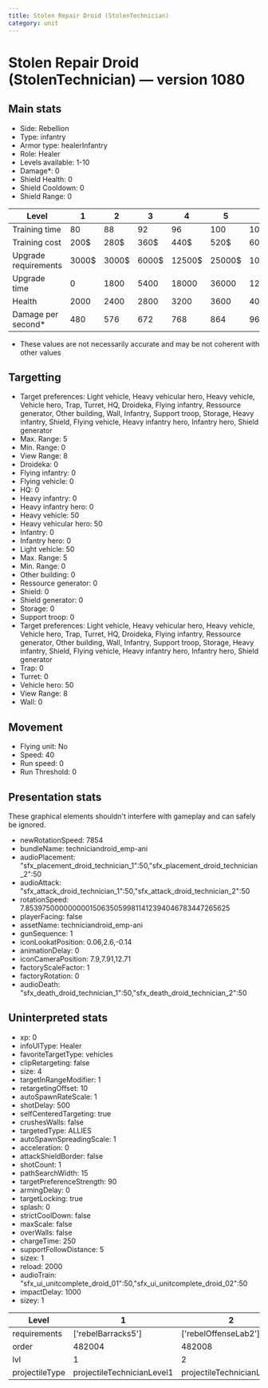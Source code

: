 ```yaml
---
title: Stolen Repair Droid (StolenTechnician)
category: unit
---
```


# Stolen Repair Droid (StolenTechnician) — version 1080

## Main stats

  * Side: Rebellion
  * Type: infantry
  * Armor type: healerInfantry
  * Role: Healer
  * Levels available: 1-10
  * Damage*: 0
  * Shield Health: 0
  * Shield Cooldown: 0
  * Shield Range: 0

|Level               |1    |2    |3    |4     |5     |6      |7      |8      |9       |10      |
|--------------------|-----|-----|-----|------|------|-------|-------|-------|--------|--------|
|Training time       |80   |88   |92   |96    |100   |104    |108    |112    |116     |120     |
|Training cost       |200$ |280$ |360$ |440$  |520$  |600$   |680$   |800$   |840$    |920$    |
|Upgrade requirements|3000$|3000$|6000$|12500$|25000$|100000$|160000$|320000$|1000000$|1750000$|
|Upgrade time        |0    |1800 |5400 |18000 |36000 |129600 |216000 |345600 |518400  |777600  |
|Health              |2000 |2400 |2800 |3200  |3600  |4000   |4400   |4800   |5200    |6000    |
|Damage per second*  |480  |576  |672  |768   |864   |960    |1056   |1152   |1248    |1440    |

* These values are not necessarily accurate and may be not coherent with other values

## Targetting

  * Target preferences: Light vehicle, Heavy vehicular hero, Heavy vehicle, Vehicle hero, Trap, Turret, HQ, Droideka, Flying infantry, Ressource generator, Other building, Wall, Infantry, Support troop, Storage, Heavy infantry, Shield, Flying vehicle, Heavy infantry hero, Infantry hero, Shield generator
  * Max. Range: 5
  * Min. Range: 0
  * View Range: 8
  * Droideka: 0
  * Flying infantry: 0
  * Flying vehicle: 0
  * HQ: 0
  * Heavy infantry: 0
  * Heavy infantry hero: 0
  * Heavy vehicle: 50
  * Heavy vehicular hero: 50
  * Infantry: 0
  * Infantry hero: 0
  * Light vehicle: 50
  * Max. Range: 5
  * Min. Range: 0
  * Other building: 0
  * Ressource generator: 0
  * Shield: 0
  * Shield generator: 0
  * Storage: 0
  * Support troop: 0
  * Target preferences: Light vehicle, Heavy vehicular hero, Heavy vehicle, Vehicle hero, Trap, Turret, HQ, Droideka, Flying infantry, Ressource generator, Other building, Wall, Infantry, Support troop, Storage, Heavy infantry, Shield, Flying vehicle, Heavy infantry hero, Infantry hero, Shield generator
  * Trap: 0
  * Turret: 0
  * Vehicle hero: 50
  * View Range: 8
  * Wall: 0

## Movement

  * Flying unit: No
  * Speed: 40
  * Run speed: 0
  * Run Threshold: 0

## Presentation stats

These graphical elements shouldn't interfere with gameplay and can safely be ignored.

  * newRotationSpeed: 7854
  * bundleName: techniciandroid_emp-ani
  * audioPlacement: "sfx_placement_droid_technician_1":50,"sfx_placement_droid_technician_2":50
  * audioAttack: "sfx_attack_droid_technician_1":50,"sfx_attack_droid_technician_2":50
  * rotationSpeed: 7.8539750000000001506350599811412394046783447265625
  * playerFacing: false
  * assetName: techniciandroid_emp-ani
  * gunSequence: 1
  * iconLookatPosition: 0.06,2.6,-0.14
  * animationDelay: 0
  * iconCameraPosition: 7.9,7.91,12.71
  * factoryScaleFactor: 1
  * factoryRotation: 0
  * audioDeath: "sfx_death_droid_technician_1":50,"sfx_death_droid_technician_2":50

## Uninterpreted stats

  * xp: 0
  * infoUIType: Healer
  * favoriteTargetType: vehicles
  * clipRetargeting: false
  * size: 4
  * targetInRangeModifier: 1
  * retargetingOffset: 10
  * autoSpawnRateScale: 1
  * shotDelay: 500
  * selfCenteredTargeting: true
  * crushesWalls: false
  * targetedType: ALLIES
  * autoSpawnSpreadingScale: 1
  * acceleration: 0
  * attackShieldBorder: false
  * shotCount: 1
  * pathSearchWidth: 15
  * targetPreferenceStrength: 90
  * armingDelay: 0
  * targetLocking: true
  * splash: 0
  * strictCoolDown: false
  * maxScale: false
  * overWalls: false
  * chargeTime: 250
  * supportFollowDistance: 5
  * sizex: 1
  * reload: 2000
  * audioTrain: "sfx_ui_unitcomplete_droid_01":50,"sfx_ui_unitcomplete_droid_02":50
  * impactDelay: 1000
  * sizey: 1

|Level         |1                         |2                         |3                         |4                         |5                         |6                         |7                         |8                         |9                         |10                         |
|--------------|--------------------------|--------------------------|--------------------------|--------------------------|--------------------------|--------------------------|--------------------------|--------------------------|--------------------------|---------------------------|
|requirements  |['rebelBarracks5']        |['rebelOffenseLab2']      |['rebelOffenseLab3']      |['rebelOffenseLab4']      |['rebelOffenseLab5']      |['rebelOffenseLab6']      |['rebelOffenseLab7']      |['rebelOffenseLab8']      |['rebelOffenseLab9']      |['rebelOffenseLab10']      |
|order         |482004                    |482008                    |482012                    |482016                    |482020                    |482024                    |482028                    |482032                    |482036                    |482040                     |
|lvl           |1                         |2                         |3                         |4                         |5                         |6                         |7                         |8                         |9                         |10                         |
|projectileType|projectileTechnicianLevel1|projectileTechnicianLevel2|projectileTechnicianLevel3|projectileTechnicianLevel4|projectileTechnicianLevel5|projectileTechnicianLevel6|projectileTechnicianLevel7|projectileTechnicianLevel8|projectileTechnicianLevel9|projectileTechnicianLevel10|

